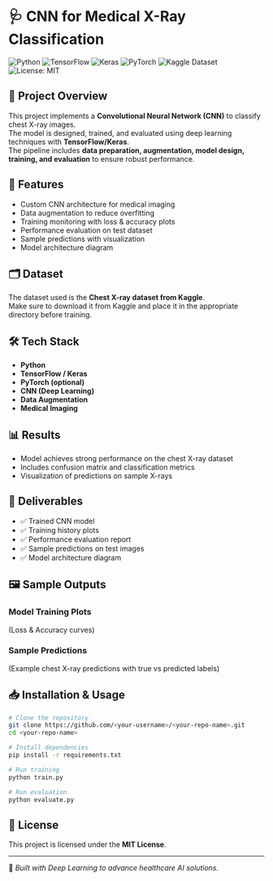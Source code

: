 # 🩺 CNN for Medical X-Ray Classification

![Python](https://img.shields.io/badge/Python-3.8%2B-blue.svg)
![TensorFlow](https://img.shields.io/badge/TensorFlow-2.x-orange.svg)
![Keras](https://img.shields.io/badge/Keras-DL-red.svg)
![PyTorch](https://img.shields.io/badge/PyTorch-Optional-lightgrey.svg)
![Kaggle Dataset](https://img.shields.io/badge/Dataset-Kaggle-blue.svg)
![License: MIT](https://img.shields.io/badge/License-MIT-green.svg)

## 📌 Project Overview
This project implements a **Convolutional Neural Network (CNN)** to classify chest X-ray images.  
The model is designed, trained, and evaluated using deep learning techniques with **TensorFlow/Keras**.  
The pipeline includes **data preparation, augmentation, model design, training, and evaluation** to ensure robust performance.

## 🚀 Features
- Custom CNN architecture for medical imaging
- Data augmentation to reduce overfitting
- Training monitoring with loss & accuracy plots
- Performance evaluation on test dataset
- Sample predictions with visualization
- Model architecture diagram

## 🗂️ Dataset
The dataset used is the **Chest X-ray dataset from Kaggle**.  
Make sure to download it from Kaggle and place it in the appropriate directory before training.

## 🛠 Tech Stack
- **Python**
- **TensorFlow / Keras**
- **PyTorch (optional)**
- **CNN (Deep Learning)**
- **Data Augmentation**
- **Medical Imaging**

## 📊 Results
- Model achieves strong performance on the chest X-ray dataset
- Includes confusion matrix and classification metrics
- Visualization of predictions on sample X-rays

## 📌 Deliverables
- ✅ Trained CNN model  
- ✅ Training history plots  
- ✅ Performance evaluation report  
- ✅ Sample predictions on test images  
- ✅ Model architecture diagram  

## 🖼 Sample Outputs
### Model Training Plots
(Loss & Accuracy curves)

### Sample Predictions
(Example chest X-ray predictions with true vs predicted labels)

## 📥 Installation & Usage
```bash
# Clone the repository
git clone https://github.com/<your-username>/<your-repo-name>.git
cd <your-repo-name>

# Install dependencies
pip install -r requirements.txt

# Run training
python train.py

# Run evaluation
python evaluate.py
```

## 📜 License
This project is licensed under the **MIT License**.

---
🔬 *Built with Deep Learning to advance healthcare AI solutions.*
